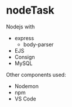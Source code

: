 # nodeTask
Nodejs with 
 - express
    - body-parser
 - EJS
 - Consign
 - MySQL

Other components used:
 - Nodemon
 - npm
 - VS Code
 
